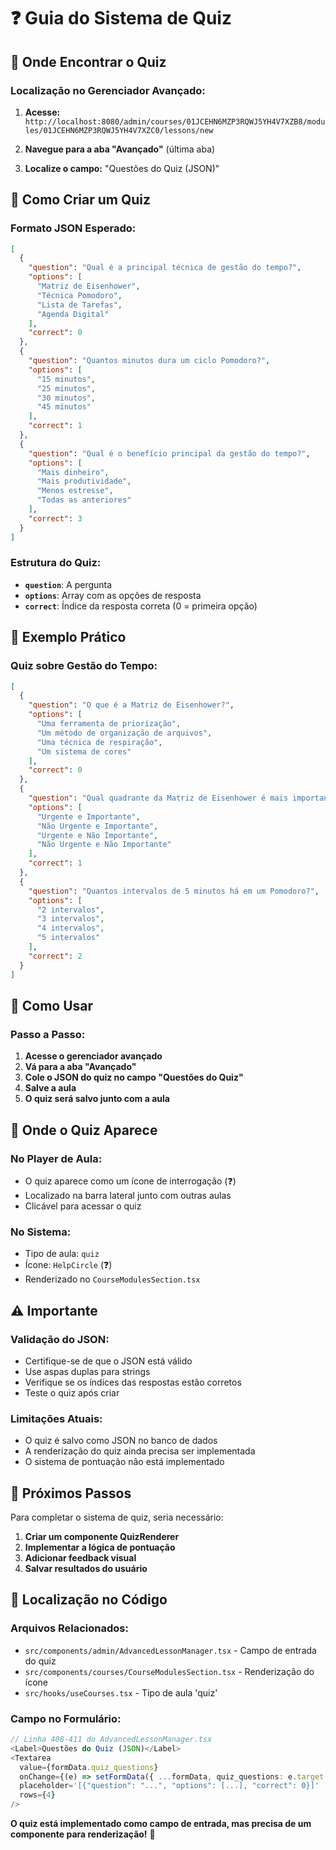 # ❓ Guia do Sistema de Quiz

## 🎯 Onde Encontrar o Quiz

### **Localização no Gerenciador Avançado:**

1. **Acesse:** `http://localhost:8080/admin/courses/01JCEHN6MZP3RQWJ5YH4V7XZB8/modules/01JCEHN6MZP3RQWJ5YH4V7XZC0/lessons/new`

2. **Navegue para a aba "Avançado"** (última aba)

3. **Localize o campo:** "Questões do Quiz (JSON)"

## 📝 Como Criar um Quiz

### **Formato JSON Esperado:**

```json
[
  {
    "question": "Qual é a principal técnica de gestão do tempo?",
    "options": [
      "Matriz de Eisenhower",
      "Técnica Pomodoro", 
      "Lista de Tarefas",
      "Agenda Digital"
    ],
    "correct": 0
  },
  {
    "question": "Quantos minutos dura um ciclo Pomodoro?",
    "options": [
      "15 minutos",
      "25 minutos",
      "30 minutos", 
      "45 minutos"
    ],
    "correct": 1
  },
  {
    "question": "Qual é o benefício principal da gestão do tempo?",
    "options": [
      "Mais dinheiro",
      "Mais produtividade",
      "Menos estresse",
      "Todas as anteriores"
    ],
    "correct": 3
  }
]
```

### **Estrutura do Quiz:**

- **`question`**: A pergunta
- **`options`**: Array com as opções de resposta
- **`correct`**: Índice da resposta correta (0 = primeira opção)

## 🎪 Exemplo Prático

### **Quiz sobre Gestão do Tempo:**

```json
[
  {
    "question": "O que é a Matriz de Eisenhower?",
    "options": [
      "Uma ferramenta de priorização",
      "Um método de organização de arquivos",
      "Uma técnica de respiração",
      "Um sistema de cores"
    ],
    "correct": 0
  },
  {
    "question": "Qual quadrante da Matriz de Eisenhower é mais importante?",
    "options": [
      "Urgente e Importante",
      "Não Urgente e Importante", 
      "Urgente e Não Importante",
      "Não Urgente e Não Importante"
    ],
    "correct": 1
  },
  {
    "question": "Quantos intervalos de 5 minutos há em um Pomodoro?",
    "options": [
      "2 intervalos",
      "3 intervalos",
      "4 intervalos",
      "5 intervalos"
    ],
    "correct": 2
  }
]
```

## 🔧 Como Usar

### **Passo a Passo:**

1. **Acesse o gerenciador avançado**
2. **Vá para a aba "Avançado"**
3. **Cole o JSON do quiz no campo "Questões do Quiz"**
4. **Salve a aula**
5. **O quiz será salvo junto com a aula**

## 🎯 Onde o Quiz Aparece

### **No Player de Aula:**
- O quiz aparece como um ícone de interrogação (❓)
- Localizado na barra lateral junto com outras aulas
- Clicável para acessar o quiz

### **No Sistema:**
- Tipo de aula: `quiz`
- Ícone: `HelpCircle` (❓)
- Renderizado no `CourseModulesSection.tsx`

## ⚠️ Importante

### **Validação do JSON:**
- Certifique-se de que o JSON está válido
- Use aspas duplas para strings
- Verifique se os índices das respostas estão corretos
- Teste o quiz após criar

### **Limitações Atuais:**
- O quiz é salvo como JSON no banco de dados
- A renderização do quiz ainda precisa ser implementada
- O sistema de pontuação não está implementado

## 🚀 Próximos Passos

Para completar o sistema de quiz, seria necessário:

1. **Criar um componente QuizRenderer**
2. **Implementar a lógica de pontuação**
3. **Adicionar feedback visual**
4. **Salvar resultados do usuário**

## 📍 Localização no Código

### **Arquivos Relacionados:**
- `src/components/admin/AdvancedLessonManager.tsx` - Campo de entrada do quiz
- `src/components/courses/CourseModulesSection.tsx` - Renderização do ícone
- `src/hooks/useCourses.tsx` - Tipo de aula 'quiz'

### **Campo no Formulário:**
```typescript
// Linha 408-411 do AdvancedLessonManager.tsx
<Label>Questões do Quiz (JSON)</Label>
<Textarea
  value={formData.quiz_questions}
  onChange={(e) => setFormData({ ...formData, quiz_questions: e.target.value })}
  placeholder='[{"question": "...", "options": [...], "correct": 0}]'
  rows={4}
/>
```

**O quiz está implementado como campo de entrada, mas precisa de um componente para renderização!** 🎯 